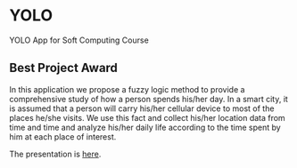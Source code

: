 # YOLO
YOLO App for Soft Computing Course

## Best Project Award

In this application we propose a fuzzy logic method to provide a comprehensive study of how a person spends his/her day. In a smart city, it is assumed that a person will carry his/her cellular device to most of the places he/she visits. We use this fact and collect his/her location data from time and time and analyze his/her daily life according to the time spent by him at each place of interest.   

The presentation is [here](https://docs.google.com/presentation/d/1trPaDi9CT_s2syMevxDqySZ1TAbRoQtmV-s24tURH5M/edit?usp=sharing).
